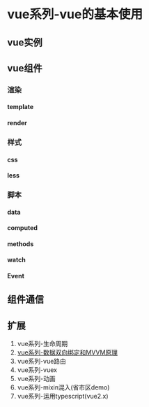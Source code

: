 # vue系列-vue的基本使用

## vue实例


## vue组件

### 渲染

#### template

#### render

### 样式

#### css

#### less

### 脚本

#### data

#### computed

#### methods

#### watch

#### Event

## 组件通信

## 扩展

1. vue系列-生命周期
2. [vue系列-数据双向绑定和MVVM原理](https://github.com/liuxiaodeng/Mvue)
3. vue系列-vue路由
4. vue系列-vuex
5. vue系列-动画
6. vue系列-mixin混入(省市区demo)
7. vue系列-运用typescript(vue2.x)